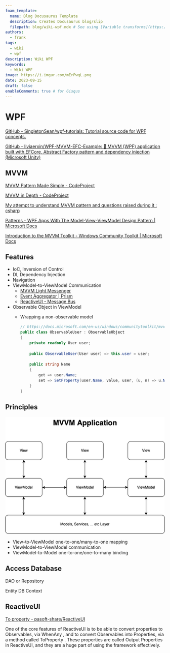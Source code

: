 ```yaml
---
foam_template:
  name: Blog Docusaurus Template
  description: Creates Docusaurus blog/slip
  filepath: blog/wiki-wpf.mdx # See using [Variable transforms](https://code.visualstudio.com/docs/editor/userdefinedsnippets#_variable-transforms )
authors:
  - frank
tags:
  - wiki
  - wpf
description: Wiki WPF
keywords:
  - Wiki WPF
image: https://i.imgur.com/mErPwqL.png
date: 2023-09-15
draft: false
enableComments: true # for Gisqus
---
```


# WPF

[GitHub - SingletonSean/wpf-tutorials: Tutorial source code for WPF concepts.](https://github.com/SingletonSean/wpf-tutorials)

[GitHub - liviaerxin/WPF-MVVM-EFC-Example: 📲 MVVM (WPF) application built with EFCore, Abstract Factory pattern and dependency injection (Microsoft Unity)](https://github.com/liviaerxin/WPF-MVVM-EFC-Example)

## MVVM

[MVVM Pattern Made Simple - CodeProject](https://www.codeproject.com/Articles/278901/MVVM-Pattern-Made-Simple)

[MVVM in Depth - CodeProject](https://www.codeproject.com/Articles/659614/MVVM-in-Depth)

[My attempt to understand MVVM pattern and questions raised during it : csharp](https://www.reddit.com/r/csharp/comments/i3pbmt/my_attempt_to_understand_mvvm_pattern_and/)

[Patterns - WPF Apps With The Model-View-ViewModel Design Pattern | Microsoft Docs](https://docs.microsoft.com/en-us/archive/msdn-magazine/2009/february/patterns-wpf-apps-with-the-model-view-viewmodel-design-pattern)

[Introduction to the MVVM Toolkit - Windows Community Toolkit | Microsoft Docs](https://docs.microsoft.com/en-us/windows/communitytoolkit/mvvm/introduction)

## Features

- IoC, Inversion of Control
- DI, Dependency Injection
- Navigation
- ViewModel-to-ViewModel Communication
  - [MVVM Light Messenger](https://dotnetpattern.com/mvvm-light-messenger/)
  - [Event Aggregator | Prism](https://prismlibrary.com/docs/event-aggregator.html)
  - [ReactiveUI - Message Bus](https://www.reactiveui.net/docs/handbook/message-bus/)
- Observable Object in ViewModel
  - Wrapping a non-observable model

    ```C#
    // https://docs.microsoft.com/en-us/windows/communitytoolkit/mvvm/observableobject#wrapping-a-non-observable-model
    public class ObservableUser : ObservableObject
    {
        private readonly User user;

        public ObservableUser(User user) => this.user = user;

        public string Name
        {
            get => user.Name;
            set => SetProperty(user.Name, value, user, (u, n) => u.Name = n);
        }
    }
    ```

## Principles

![MVVM Application](../img/mvvm-application.png)

- View-to-ViewModel one-to-one/many-to-one mapping
- ViewModel-to-ViewModel communication
- ViewModel-to-Model one-to-one/one-to-many binding

## Access Database

DAO or Repository

Entity
DB Context

## ReactiveUI

[To property - pasoft-share/ReactiveUI](https://pasoft-sharereactiveui.readthedocs.io/en/stable/basics/to-property/)

One of the core features of ReactiveUI is to be able to convert properties to Observables, via WhenAny , and to convert Observables into Properties, via a method called ToProperty . These properties are called Output Properties in ReactiveUI, and they are a huge part of using the framework effectively.

